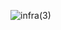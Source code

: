 
![infra(3)](https://github.com/yurkooo97/infra-app/assets/43648928/1ab1c79d-0d61-4245-9d55-f1390852d1d6)
